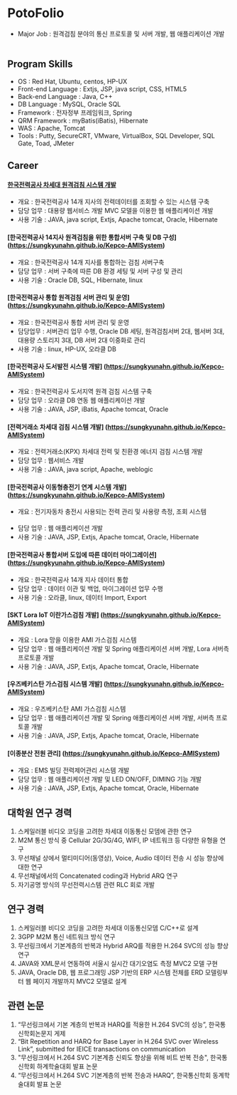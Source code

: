 # PotoFolio

- Major Job : 원격검침 분야의 통신 프로토콜 및 서버 개발, 웹 애플리케이션 개발                                           


## Program Skills
- OS : Red Hat, Ubuntu, centos, HP-UX
- Front-end Language : Extjs, JSP, java script, CSS, HTML5
- Back-end Language : Java, C++
- DB Language : MySQL, Oracle SQL
- Framework : 전자정부 프레임워크, Spring
- QRM Framework : myBatis(iBatis), Hibernate
- WAS : Apache, Tomcat
- Tools : Putty, SecureCRT, VMware, VirtualBox, SQL Developer, SQL Gate, Toad, JMeter


## Career

#### [한국전력공사 차세대 원격검침 시스템 개발](https://sungkyunahn.github.io/Kepco-AMISystem)
* 개요 : 한국전력공사 14개 지사의 전력데이터를 조회할 수 있는 시스템 구축
* 담당 업무 : 대용량 웹서비스 개발 MVC 모델을 이용한 웹 애플리케이션 개발
* 사용 기술 : JAVA, java script, Extjs, Apache tomcat, Oracle, Hibernate

#### [한국전력공사 14지사 원격검침을 위한 통합서버 구축 및 DB 구성] (https://sungkyunahn.github.io/Kepco-AMISystem)
* 개요 : 한국전력공사 14개 지사를 통합하는 검침 서버구축
* 담당 업무 : 서버 구축에 따른 DB 환경 세팅 및 서버 구성 및 관리
* 사용 기술 : Oracle DB, SQL, Hibernate, linux

#### [한국전력공사 통합 원격검침 서버 관리 및 운영] (https://sungkyunahn.github.io/Kepco-AMISystem)
* 개요 : 한국전력공사 통합 서버 관리 및 운영                            
* 담당업무 : 서버관리 업무 수행, Oracle DB 세팅, 원격검침서버 2대, 웹서버 3대, 대용량 스토리지 3대, DB 서버 2대 이중화로 관리
* 사용 기술 : linux, HP-UX, 오라클 DB

#### [한국전력공사 도서발전 시스템 개발] (https://sungkyunahn.github.io/Kepco-AMISystem)
* 개요 : 한국전력공사 도서지역 원격 검침 시스템 구축
* 담당 업무 : 오라클 DB 연동 웹 애플리케이션 개발
* 사용 기술 : JAVA, JSP, iBatis, Apache tomcat, Oracle

#### [전력거래소 차세대 검침 시스템 개발] (https://sungkyunahn.github.io/Kepco-AMISystem)
* 개요 : 전력거래소(KPX) 차세대 전력 및 친환경 에너지 검침 시스템 개발
* 담당 업무 : 웹서비스 개발
* 사용 기술 : JAVA, java script, Apache, weblogic 

#### [한국전력공사 이동형충전기 연계 시스템 개발] (https://sungkyunahn.github.io/Kepco-AMISystem)
* 개요 : 전기자동차 충전시 사용되는 전력 관리 및 사용량 측정, 조회 시스템                      
* 담당 업무 : 웹 애플리케이션 개발
* 사용 기술 : JAVA, JSP, Extjs, Apache tomcat, Oracle, Hibernate

#### [한국전력공사 통합서버 도입에 따른 데이터 마이그레이션] (https://sungkyunahn.github.io/Kepco-AMISystem)
* 개요 : 한국전력공사 14개 지사 데이터 통합                     
* 담당 업무 : 데이터 이관 및 백업, 마이그레이션 업무 수행      
* 사용 기술 : 오라클, linux, 데이터 Import, Export

#### [SKT Lora IoT 이란가스검침 개발] (https://sungkyunahn.github.io/Kepco-AMISystem)
* 개요 : Lora 망을 이용한 AMI 가스검침 시스템
* 담당 업무 : 웹 애플리케이션 개발 및 Spring 애플리케이션 서버 개발, Lora 서버측 프로토콜 개발
* 사용 기술 : JAVA, JSP, Extjs, Apache tomcat, Oracle, Hibernate

#### [우즈베키스탄 가스검침 시스템 개발] (https://sungkyunahn.github.io/Kepco-AMISystem)
* 개요 : 우즈베키스탄 AMI 가스검침 시스템
* 담당 업무 : 웹 애플리케이션 개발 및 Spring 애플리케이션 서버 개발, 서버측 프로토콜 개발
* 사용 기술 : JAVA, JSP, Extjs, Apache tomcat, Oracle, Hibernate

#### [이종분산 전원 관리] (https://sungkyunahn.github.io/Kepco-AMISystem)
* 개요 : EMS 빌딩 전력제어관리 시스템 개발
* 담당 업무 : 웹 애플리케이션 개발 및 LED ON/OFF, DIMING 기능 개발
* 사용 기술 : JAVA, JSP, Extjs, Apache tomcat, Oracle, Hibernate



## 대학원 연구 경력
1. 스케일러블 비디오 코딩을 고려한 차세대 이동통신 모뎀에 관한 연구
2. M2M 통신 방식 중 Cellular 2G/3G/4G, WIFI, IP 네트워크 등 다양한 유형을 연구
3. 무선채널 상에서 멀티미디어(동영상), Voice, Audio 데이터 전송 시 성능 향상에 대한 연구
4. 무선채널에서의 Concatenated coding과 Hybrid ARQ 연구
5. 자기공명 방식의 무선전력시스템 관련 RLC 회로 개발
  

## 연구 경력
1. 스케일러블 비디오 코딩을 고려한 차세대 이동통신모뎀 C/C++로 설계 
2. 3GPP M2M 통신 네트워크 방식 연구
3. 무선링크에서 기본계층의 반복과 Hybrid ARQ를 적용한 H.264 SVC의 성능 향상 연구
4. JAVA와 XML문서 연동하여 서울시 실시간 대기오염도 측정 MVC2 모델 구현
5. JAVA, Oracle DB, 웹 프로그래밍 JSP 기반의 ERP 시스템 전체를 ERD 모델링부터 웹 페이지 개발까지 MVC2 모델로 설계


## 관련 논문
1. “무선링크에서 기본 계층의 반복과 HARQ를 적용한 H.264 SVC의 성능”, 한국통신학회논문지 게제
2. “Bit Repetition and HARQ for Base Layer in H.264 SVC over Wireless Link”, submitted for IEICE transactions on communication
3. "무선링크에서 H.264 SVC 기본계층 신뢰도 향상을 위해 비트 반복 전송", 한국통신학회 하계학술대회 발표 논문
4. “무선링크에서 H.264 SVC 기본계층의 반복 전송과 HARQ”, 한국통신학회 동계학술대회 발표 논문
